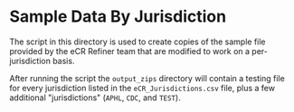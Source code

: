 # Sample Data By Jurisdiction

The script in this directory is used to create copies of the sample file provided by the eCR Refiner team that are modified to work on a per-jurisdiction basis.

After running the script the `output_zips` directory  will contain a testing file for every jurisdiction listed in the `eCR_Jurisdictions.csv` file, plus a few additional "jurisdictions" (`APHL`, `CDC`, and `TEST`).
